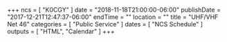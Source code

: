 +++
ncs = [ "K0CGY" ]
date = "2018-11-18T21:00:00-06:00"
publishDate = "2017-12-21T12:47:37-06:00"
endTime = ""
location = ""
title = "UHF/VHF Net 46"
categories = [ "Public Service" ]
dates = [ "NCS Schedule" ]
outputs = [ "HTML", "Calendar" ]
+++
